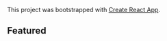 This project was bootstrapped with [Create React App](https://github.com/facebook/create-react-app).

## Featured

